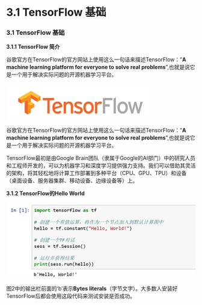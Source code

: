 # 3.1 TensorFlow 基础

### 3.1 TensorFlow 基础

**3.1.1 TensorFlow 简介**


谷歌官方在TensorFlow的官方网站上使用这么一句话来描述TensorFlow：”**A machine learning platform for everyone to solve real problems**”,也就是说它是一个用于解决实际问题的开源机器学习平台。

![&#x56FE; 1 TensorFlow 1.x LOGO](../.gitbook/assets/image%20%28115%29.png)

谷歌官方在TensorFlow的官方网站上使用这么一句话来描述TensorFlow：”**A machine learning platform for everyone to solve real problems**”,也就是说它是一个用于解决实际问题的开源机器学习平台。

TensorFlow最初是由Google Brain团队（隶属于Google的AI部门）中的研究人员和工程师开发的，可以为机器学习和深度学习提供强力支持。我们可以借助其灵活的架构，将其轻松地将计算工作部署到多种平台（CPU、GPU、TPU）和设备（桌面设备、服务器集群、移动设备、边缘设备等）上。

**3.1.2 TensorFlow的Hello World**

![&#x56FE;2 Hello World](../.gitbook/assets/image%20%2816%29.png)

图2中的输出栏前面的‘b’表示**Bytes literals**（字节文字）。大多数人安装好TensorFlow后都会使用这段代码来测试安装是否成功。

